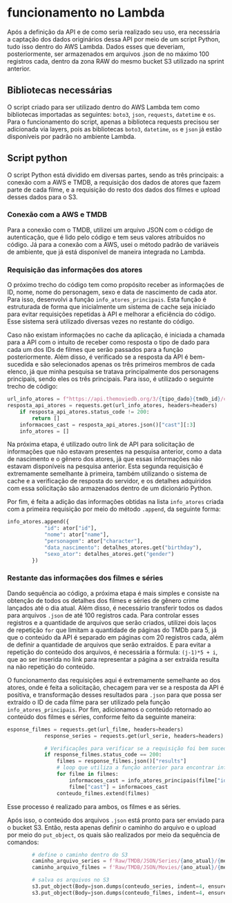 # funcionamento no Lambda

Após a definição da API e de como seria realizado seu uso, era necessária a captação dos dados originários dessa API por meio de um script Python, tudo isso dentro do AWS Lambda. Dados esses que deveriam, posteriormente, ser armazenados em arquivos .json de no máximo 100 registros cada, dentro da zona RAW do mesmo bucket S3 utilizado na sprint anterior.

## Bibliotecas necessárias

O script criado para ser utilizado dentro do AWS Lambda tem como bibliotecas importadas as seguintes: `boto3`, `json`, `requests`, `datetime` e `os`. Para o funcionamento do script, apenas a biblioteca requests precisou ser adicionada via layers, pois as bibliotecas `boto3`, `datetime`, `os` e `json` já estão disponíveis por padrão no ambiente Lambda.

## Script python

O script Python está dividido em diversas partes, sendo as três principais: a conexão com a AWS e TMDB, a requisição dos dados de atores que fazem parte de cada filme, e a requisição do resto dos dados dos filmes e upload desses dados para o S3.

### Conexão com a AWS e TMDB

Para a conexão com o TMDB, utilizei um arquivo JSON com o código de autenticação, que é lido pelo código e tem seus valores atribuídos no código. Já para a conexão com a AWS, usei o método padrão de variáveis de ambiente, que já está disponível de maneira integrada no Lambda.

### Requisição das informações dos atores

O próximo trecho do código tem como propósito receber as informações de ID, nome, nome do personagem, sexo e data de nascimento de cada ator. Para isso, desenvolvi a função `info_atores_principais`. Esta função é estruturada de forma que inicialmente um sistema de cache seja iniciado para evitar requisições repetidas à API e melhorar a eficiência do código. Esse sistema será utilizado diversas vezes no restante do código.

Caso não existam informações no cache da aplicação, é iniciada a chamada para a API com o intuito de receber como resposta o tipo de dado para cada um dos IDs de filmes que serão passados para a função posteriormente. Além disso, é verificado se a resposta da API é bem-sucedida e são selecionados apenas os três primeiros membros de cada elenco, já que minha pesquisa se tratava principalmente dos personagens principais, sendo eles os três principais. Para isso, é utilizado o seguinte trecho de código:
```py
url_info_atores = f"https://api.themoviedb.org/3/{tipo_dado}{tmdb_id}/credits?language=en-US"
resposta_api_atores = requests.get(url_info_atores, headers=headers)
    if resposta_api_atores.status_code != 200:
        return []
    informacoes_cast = resposta_api_atores.json()["cast"][:3]
    info_atores = []
```

Na próxima etapa, é utilizado outro link de API para solicitação de informações que não estavam presentes na pesquisa anterior, como a data de nascimento e o gênero dos atores, já que essas informações não estavam disponíveis na pesquisa anterior. Esta segunda requisição é extremamente semelhante à primeira, também utilizando o sistema de cache e a verificação de resposta do servidor, e os detalhes adquiridos com essa solicitação são armazenados dentro de um dicionário Python.

Por fim, é feita a adição das informações obtidas na lista `info_atores` criada com a primeira requisição por meio do método `.append`, da seguinte forma:
```py
info_atores.append({
            "id": ator["id"],
            "nome": ator["name"],
            "personagem": ator["character"],
            "data_nascimento": detalhes_atores.get("birthday"),
            "sexo_ator": detalhes_atores.get("gender")
        })
```

### Restante das informações dos filmes e séries

Dando sequência ao código, a próxima etapa é mais simples e consiste na obtenção de todos os detalhes dos filmes e séries de gênero crime lançados até o dia atual. Além disso, é necessário transferir todos os dados para arquivos `.json` de até 100 registros cada. Para controlar esses registros e a quantidade de arquivos que serão criados, utilizei dois laços de repetição `for` que limitam a quantidade de páginas do TMDb para 5, já que o conteúdo da API é separado em páginas com 20 registros cada, além de definir a quantidade de arquivos que serão extraídos. E para evitar a repetição do conteúdo dos arquivos, é necessária a fórmula: `(j-1)*5 + i`, que ao ser inserida no link para representar a página a ser extraída resulta na não repetição do conteúdo.

O funcionamento das requisições aqui é extremamente semelhante ao dos atores, onde é feita a solicitação, checagem para ver se a resposta da API é positiva, e transformação desses resultados para `.json` para que possa ser extraído o ID de cada filme para ser utilizado pela função `info_atores_principais`. Por fim, adicionamos o conteúdo retornado ao conteúdo dos filmes e séries, conforme feito da seguinte maneira:

```py
esponse_filmes = requests.get(url_filme, headers=headers)
            response_series = requests.get(url_serie, headers=headers)

            # Verificações para verificar se a requisição foi bem sucedida
            if response_filmes.status_code == 200:
                filmes = response_filmes.json()["results"]
                # loop que utiliza a função anterior para encontrar informações dos atores principais de cada filme
                for filme in filmes:
                    informacoes_cast = info_atores_principais(filme["id"], "movie", headers, cache)
                    filme["cast"] = informacoes_cast
                conteudo_filmes.extend(filmes)
```

Esse processo é realizado para ambos, os filmes e as séries.

Após isso, o conteúdo dos arquivos `.json` está pronto para ser enviado para o bucket S3. Então, resta apenas definir o caminho do arquivo e o upload por meio do `put_object`, os quais são realizados por meio da sequência de comandos:

```py
        # define o caminho dentro do S3
        caminho_arquivo_series = f'Raw/TMDB/JSON/Series/{ano_atual}/{mes_atual}/{dia_atual}/top_series_crime_{j}.json'
        caminho_arquivo_filmes = f'Raw/TMDB/JSON/Movies/{ano_atual}/{mes_atual}/{dia_atual}/top_filmes_crime_{j}.json'

        # salva os arquivos no S3
        s3.put_object(Body=json.dumps(conteudo_series, indent=4, ensure_ascii=False).encode('utf-8'), Bucket=nome_bucket, Key=caminho_arquivo_series)
        s3.put_object(Body=json.dumps(conteudo_filmes, indent=4, ensure_ascii=False).encode('utf-8'), Bucket=nome_bucket, Key=caminho_arquivo_filmes)
```